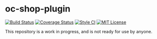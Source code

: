 # oc-shop-plugin

[![Build Status](https://travis-ci.org/scottbedard/oc-shop-plugin.svg?branch=master)](https://travis-ci.org/scottbedard/oc-shop-plugin)
[![Coverage Status](https://coveralls.io/repos/github/scottbedard/oc-shop-plugin/badge.svg?branch=master)](https://coveralls.io/github/scottbedard/oc-shop-plugin?branch=master)
[![Style CI](https://styleci.io/repos/47805210/shield?style=flat)](https://styleci.io/repos/47805210)
[![MIT License](https://img.shields.io/badge/license-MIT-blue.svg)](https://github.com/scottbedard/oc-shop-plugin/blob/master/LICENSE)

This repository is a work in progress, and is not ready for use by anyone.
